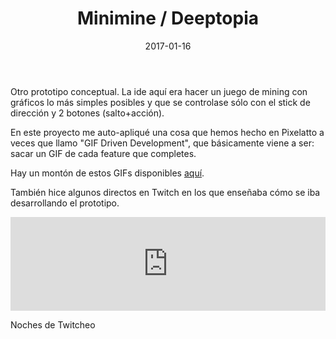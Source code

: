 ﻿---
layout: post
title: Minimine / Deeptopia
date: 2017-01-16
description: Poquitos píxeles y mucho oro
img: assets/img/cover/minimine.jpg
tags: [Juegos]
status: published
---

Otro prototipo conceptual. La ide aquí era hacer un juego de mining con gráficos lo más simples posibles y que se controlase sólo con el stick de dirección y 2 botones (salto+acción).

En este proyecto me auto-apliqué una cosa que hemos hecho en Pixelatto a veces que llamo "GIF Driven Development", que básicamente viene a ser: sacar un GIF de cada feature que completes.

Hay un montón de estos GIFs disponibles [aquí](https://pixelatto.notion.site/7930f4da08714a7e91639359f4c50b3a?v=92fe428efb3341f88109b4453ab0c66f).

También hice algunos directos en Twitch en los que enseñaba cómo se iba desarrollando el prototipo.

<div class="video-container">
  <iframe style="width: 100%;" src="https://www.youtube.com/embed/5Xch0Ut_Ces" frameborder="0" gesture="media" allow="encrypted-media" allowfullscreen></iframe>
</div>
<p class="image-caption">Noches de Twitcheo</p>


<!-- Sample image embed
![]({{ "/assets/img/content/cardcreatorproto.png" | absolute_url }})
<p class="image-caption">Image caption</p>
-->

<!-- Sample blockquote
<blockquote>
Del juego de cartas me olvidé poco después de empezar la aplicación.
</blockquote>
-->
